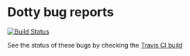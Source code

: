 # Dotty bug reports

[![Build Status](https://travis-ci.org/MaximeKjaer/dotty-bug-report.svg?branch=master)](https://travis-ci.org/MaximeKjaer/dotty-bug-report)

See the status of these bugs by checking the [Travis CI build](https://travis-ci.org/MaximeKjaer/dotty-bug-report)
